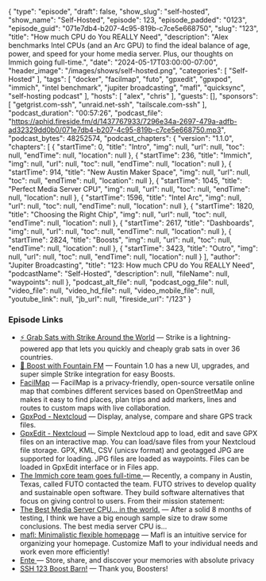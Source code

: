 {
  "type": "episode",
  "draft": false,
  "show_slug": "self-hosted",
  "show_name": "Self-Hosted",
  "episode": 123,
  "episode_padded": "0123",
  "episode_guid": "071e7db4-b207-4c95-819b-c7ce5e668750",
  "slug": "123",
  "title": "How much CPU do You REALLY Need",
  "description": "Alex benchmarks Intel CPUs (and an Arc GPU) to find the ideal balance of age, power, and speed for your home media server. Plus, our thoughts on Immich going full-time.",
  "date": "2024-05-17T03:00:00-07:00",
  "header_image": "/images/shows/self-hosted.png",
  "categories": [
    "Self-Hosted"
  ],
  "tags": [
    "docker",
    "facilmap",
    "futo",
    "gpxedit",
    "gpxpod",
    "immich",
    "intel benchmark",
    "jupiter broadcasting",
    "mafl",
    "quicksync",
    "self-hosting podcast"
  ],
  "hosts": [
    "alex",
    "chris"
  ],
  "guests": [],
  "sponsors": [
    "getgrist.com-ssh",
    "unraid.net-ssh",
    "tailscale.com-ssh"
  ],
  "podcast_duration": "00:57:26",
  "podcast_file": "https://aphid.fireside.fm/d/1437767933/7296e34a-2697-479a-adfb-ad32329dd0b0/071e7db4-b207-4c95-819b-c7ce5e668750.mp3",
  "podcast_bytes": 48252574,
  "podcast_chapters": {
    "version": "1.1.0",
    "chapters": [
      {
        "startTime": 0,
        "title": "Intro",
        "img": null,
        "url": null,
        "toc": null,
        "endTime": null,
        "location": null
      },
      {
        "startTime": 236,
        "title": "Immich",
        "img": null,
        "url": null,
        "toc": null,
        "endTime": null,
        "location": null
      },
      {
        "startTime": 914,
        "title": "New Austin Maker Space",
        "img": null,
        "url": null,
        "toc": null,
        "endTime": null,
        "location": null
      },
      {
        "startTime": 1045,
        "title": "Perfect Media Server CPU",
        "img": null,
        "url": null,
        "toc": null,
        "endTime": null,
        "location": null
      },
      {
        "startTime": 1596,
        "title": "Intel Arc",
        "img": null,
        "url": null,
        "toc": null,
        "endTime": null,
        "location": null
      },
      {
        "startTime": 1820,
        "title": "Choosing the Right Chip",
        "img": null,
        "url": null,
        "toc": null,
        "endTime": null,
        "location": null
      },
      {
        "startTime": 2617,
        "title": "Dashboards",
        "img": null,
        "url": null,
        "toc": null,
        "endTime": null,
        "location": null
      },
      {
        "startTime": 2824,
        "title": "Boosts",
        "img": null,
        "url": null,
        "toc": null,
        "endTime": null,
        "location": null
      },
      {
        "startTime": 3423,
        "title": "Outro",
        "img": null,
        "url": null,
        "toc": null,
        "endTime": null,
        "location": null
      }
    ],
    "author": "Jupiter Broadcasting",
    "title": "123: How much CPU do You REALLY Need",
    "podcastName": "Self-Hosted",
    "description": null,
    "fileName": null,
    "waypoints": null
  },
  "podcast_alt_file": null,
  "podcast_ogg_file": null,
  "video_file": null,
  "video_hd_file": null,
  "video_mobile_file": null,
  "youtube_link": null,
  "jb_url": null,
  "fireside_url": "/123"
}


### Episode Links

  * [⚡ Grab Sats with Strike Around the World](https://strike.me/download/ "⚡ Grab Sats with Strike Around the World") — Strike is a lightning-powered app that lets you quickly and cheaply grab sats in over 36 countries. 
  * [🎉 Boost with Fountain FM](https://www.fountain.fm/ "🎉 Boost with Fountain FM") — Fountain 1.0 has a new UI, upgrades, and super simple Strike integration for easy Boosts.
  * [FacilMap](https://github.com/FacilMap/facilmap "FacilMap") — FacilMap is a privacy-friendly, open-source versatile online map that combines different services based on OpenStreetMap and makes it easy to find places, plan trips and add markers, lines and routes to custom maps with live collaboration.
  * [GpxPod - Nextcloud](https://apps.nextcloud.com/apps/gpxpod "GpxPod - Nextcloud") — Display, analyse, compare and share GPS track files.
  * [GpxEdit - Nextcloud](https://apps.nextcloud.com/apps/gpxedit "GpxEdit - Nextcloud") — Simple Nextcloud app to load, edit and save GPX files on an interactive map. You can load/save files from your Nextcloud file storage. GPX, KML, CSV (unicsv format) and geotagged JPG are supported for loading. JPG files are loaded as waypoints. Files can be loaded in GpxEdit interface or in Files app.
  * [The Immich core team goes full-time ](https://www.reddit.com/r/selfhosted/comments/1chmz2p/the_immich_core_team_goes_fulltime/ "The Immich core team goes full-time ") — Recently, a company in Austin, Texas, called FUTO contacted the team. FUTO strives to develop quality and sustainable open software. They build software alternatives that focus on giving control to users. From their mission statement: 
  * [The Best Media Server CPU... in the world.](https://blog.ktz.me/the-best-media-server-cpu-in-the-world/ "The Best Media Server CPU... in the world.") — After a solid 8 months of testing, I think we have a big enough sample size to draw some conclusions. The best media server CPU is...
  * [mafl: Minimalistic flexible homepage](https://github.com/hywax/mafl "mafl: Minimalistic flexible homepage") — Mafl is an intuitive service for organizing your homepage. Customize Mafl to your individual needs and work even more efficiently! 
  * [Ente ](https://ente.io/ "Ente ") — Store, share, and discover your memories with absolute privacy
  * [SSH 123 Boost Barn!](https://paste.docs.lol/reader/CosedConsociates "SSH 123 Boost Barn!") — Thank you, Boosters!


